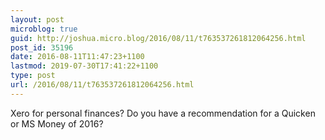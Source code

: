 ```yaml
---
layout: post
microblog: true
guid: http://joshua.micro.blog/2016/08/11/t763537261812064256.html
post_id: 35196
date: 2016-08-11T11:47:23+1100
lastmod: 2019-07-30T17:41:22+1100
type: post
url: /2016/08/11/t763537261812064256.html
---
```

Xero for personal finances? Do you have a recommendation for a Quicken or MS Money of 2016?
